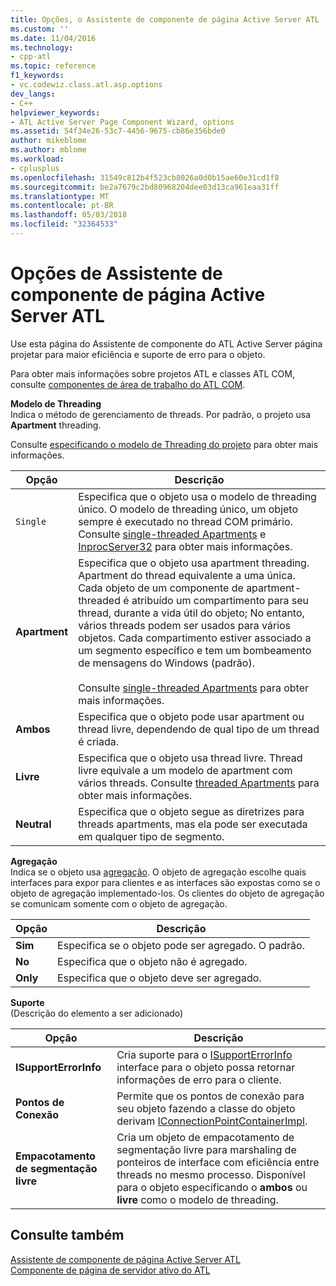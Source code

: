 ```yaml
---
title: Opções, o Assistente de componente de página Active Server ATL | Microsoft Docs
ms.custom: ''
ms.date: 11/04/2016
ms.technology:
- cpp-atl
ms.topic: reference
f1_keywords:
- vc.codewiz.class.atl.asp.options
dev_langs:
- C++
helpviewer_keywords:
- ATL Active Server Page Component Wizard, options
ms.assetid: 54f34e26-53c7-4456-9675-cb86e356bde0
author: mikeblome
ms.author: mblome
ms.workload:
- cplusplus
ms.openlocfilehash: 31549c812b4f523cb8026a0d0b15ae60e31cd1f8
ms.sourcegitcommit: be2a7679c2bd80968204dee03d13ca961eaa31ff
ms.translationtype: MT
ms.contentlocale: pt-BR
ms.lasthandoff: 05/03/2018
ms.locfileid: "32364533"
---
```

# <a name="options-atl-active-server-page-component-wizard"></a>Opções de Assistente de componente de página Active Server ATL
Use esta página do Assistente de componente do ATL Active Server página projetar para maior eficiência e suporte de erro para o objeto.  
  
 Para obter mais informações sobre projetos ATL e classes ATL COM, consulte [componentes de área de trabalho do ATL COM](../../atl/atl-com-desktop-components.md).  
  
 **Modelo de Threading**  
 Indica o método de gerenciamento de threads. Por padrão, o projeto usa **Apartment** threading.  
  
 Consulte [especificando o modelo de Threading do projeto](../../atl/specifying-the-threading-model-for-a-project-atl.md) para obter mais informações.  
  
|Opção|Descrição|  
|------------|-----------------|  
|`Single`|Especifica que o objeto usa o modelo de threading único. O modelo de threading único, um objeto sempre é executado no thread COM primário. Consulte [single-threaded Apartments](http://msdn.microsoft.com/library/windows/desktop/ms680112) e [InprocServer32](http://msdn.microsoft.com/library/windows/desktop/ms682390) para obter mais informações.|  
|**Apartment**|Especifica que o objeto usa apartment threading. Apartment do thread equivalente a uma única. Cada objeto de um componente de apartment-threaded é atribuído um compartimento para seu thread, durante a vida útil do objeto; No entanto, vários threads podem ser usados para vários objetos. Cada compartimento estiver associado a um segmento específico e tem um bombeamento de mensagens do Windows (padrão).<br /><br /> Consulte [single-threaded Apartments](http://msdn.microsoft.com/library/windows/desktop/ms680112) para obter mais informações.|  
|**Ambos**|Especifica que o objeto pode usar apartment ou thread livre, dependendo de qual tipo de um thread é criada.|  
|**Livre**|Especifica que o objeto usa thread livre. Thread livre equivale a um modelo de apartment com vários threads. Consulte [threaded Apartments](http://msdn.microsoft.com/library/windows/desktop/ms693421) para obter mais informações.|  
|**Neutral**|Especifica que o objeto segue as diretrizes para threads apartments, mas ela pode ser executada em qualquer tipo de segmento.|  
  
 **Agregação**  
 Indica se o objeto usa [agregação](http://msdn.microsoft.com/library/windows/desktop/ms686558). O objeto de agregação escolhe quais interfaces para expor para clientes e as interfaces são expostas como se o objeto de agregação implementado-los. Os clientes do objeto de agregação se comunicam somente com o objeto de agregação.  
  
|Opção|Descrição|  
|------------|-----------------|  
|**Sim**|Especifica se o objeto pode ser agregado. O padrão.|  
|**No**|Especifica que o objeto não é agregado.|  
|**Only**|Especifica que o objeto deve ser agregado.|  
  
 **Suporte**  
 (Descrição do elemento a ser adicionado)  
  
|Opção|Descrição|  
|------------|-----------------|  
|**ISupportErrorInfo**|Cria suporte para o [ISupportErrorInfo](../../atl/reference/isupporterrorinfoimpl-class.md) interface para o objeto possa retornar informações de erro para o cliente.|  
|**Pontos de Conexão**|Permite que os pontos de conexão para seu objeto fazendo a classe do objeto derivam [IConnectionPointContainerImpl](../../atl/reference/iconnectionpointcontainerimpl-class.md).|  
|**Empacotamento de segmentação livre**|Cria um objeto de empacotamento de segmentação livre para marshaling de ponteiros de interface com eficiência entre threads no mesmo processo. Disponível para o objeto especificando o **ambos** ou **livre** como o modelo de threading.|  
  
## <a name="see-also"></a>Consulte também  
 [Assistente de componente de página Active Server ATL](../../atl/reference/atl-active-server-page-component-wizard.md)   
 [Componente de página de servidor ativo do ATL](../../atl/reference/adding-an-atl-active-server-page-component.md)

